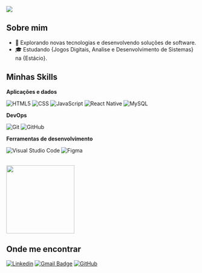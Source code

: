 ![](https://komarev.com/ghpvc/?username=crispenna123&color=006bed)

## Sobre mim

- 🤔 Explorando novas tecnologias e desenvolvendo soluções de software.
- 🎓 Estudando {Jogos Digitais, Analise e Desenvolvimento de Sistemas} na {Estácio}.
## Minhas Skills

**Aplicações e dados**

![HTML5](https://img.shields.io/badge/-HTML5-333333?style=flat&logo=HTML5)
![CSS](https://img.shields.io/badge/-CSS-333333?style=flat&logo=CSS3&logoColor=1572B6)
![JavaScript](https://img.shields.io/badge/-JavaScript-333333?style=flat&logo=javascript)
![React Native](https://img.shields.io/badge/-React%20Native-333333?style=flat&logo=react)
![MySQL](https://img.shields.io/badge/-MySQL-333333?style=flat&logo=mysql)

**DevOps**

![Git](https://img.shields.io/badge/-Git-333333?style=flat&logo=git)
![GitHub](https://img.shields.io/badge/-GitHub-333333?style=flat&logo=github)

**Ferramentas de desenvolvimento**

![Visual Studio Code](https://img.shields.io/badge/-Visual%20Studio%20Code-333333?style=flat&logo=visual-studio-code&logoColor=007ACC)
![Figma](https://img.shields.io/badge/-Figma-333333?style=flat&logo=figma&logoColor=007ACC)

<br/>

<a href="https://github.com/crispenna123" title="Perfil do Cristiano">
  <img height="180em" src="https://github-readme-stats.vercel.app/api?username=crispenna123&theme=dracula&show_icons=true" />
</a>

## Onde me encontrar

[![Linkedin](https://img.shields.io/badge/-Linkedin-blue?style=flat-square&logo=Linkedin&logoColor=white&link=LINK-DO-SEU-LINKEDIN)](https://www.linkedin.com/in/cristiano-rosa-a991771bb/)
[![Gmail Badge](https://img.shields.io/badge/Gmail-006bed?style=flat-square&logo=Gmail&logoColor=white&link=mailto:SEU-EMAIL)](mailto:cristiano.rosa2010@gmailcom)
[![GitHub](https://img.shields.io/github/followers/crispenna123?label=follow&style=social)](https://github.com/crispenna123)
